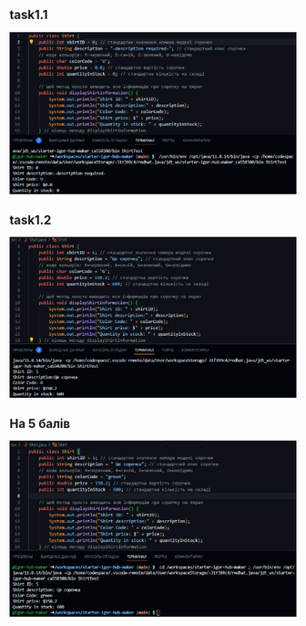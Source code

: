 ## task1.1
![Alt text](task1.1.png)
## task1.2
![Alt text](task1.2.png)
## На 5 балів
![Alt text](task1.3.png)
